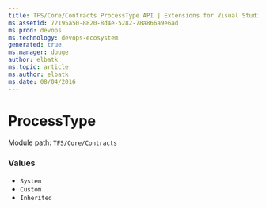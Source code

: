```yaml
---
title: TFS/Core/Contracts ProcessType API | Extensions for Visual Studio Team Services
ms.assetid: 72195a50-8820-8d4e-5282-78a866a9e6ad
ms.prod: devops
ms.technology: devops-ecosystem
generated: true
ms.manager: douge
author: elbatk
ms.topic: article
ms.author: elbatk
ms.date: 08/04/2016
---
```


# ProcessType

Module path: `TFS/Core/Contracts`

### Values

* `System` 
* `Custom` 
* `Inherited` 
